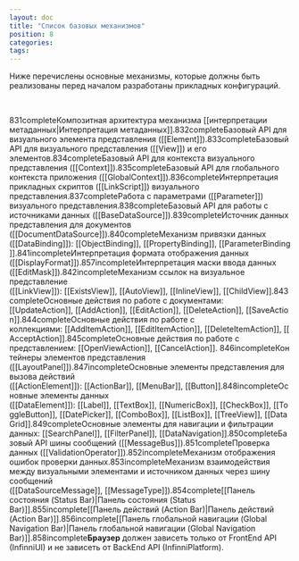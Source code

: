 ```yaml
---
layout: doc
title: "Список базовых механизмов"
position: 8
categories: 
tags: 
---
```


Ниже перечислены основные механизмы, которые должны быть реализованы перед началом разработаны прикладных конфигураций.

   

831completeКомпозитная архитектура механизма [[интерпретации метаданных|Интерпретация метаданных]].832completeБазовый API для визуального элемента представления ([[Element]]).833completeБазовый API для визуального представления ([[View]]) и его элементов.834completeБазовый API для контекста визуального представления ([[Context]]).835completeБазовый API для глобального контекста приложения ([[GlobalContext]]).836completeИнтерпретация прикладных скриптов ([[LinkScript]]) визуального представления.837completeРабота с параметрами ([[Parameter]]) визуального представления.838completeБазовый API для работы с источниками данных ([[BaseDataSource]]).839completeИсточник данных представления для документов ([[DocumentDataSource]]).840completeМеханизм привязки данных ([[DataBinding]]): [[ObjectBinding]], [[PropertyBinding]], [[ParameterBinding]].841incompleteИнтерпретация формата отображения данных ([[DisplayFormat]]).857incompleteИнтерпретация маски ввода данных ([[EditMask]]).842incompleteМеханизм ссылок на визуальное представление ([[LinkView]]): [[ExistsView]], [[AutoView]], [[InlineView]], [[ChildView]].843completeОсновные действия по работе с документами: [[UpdateAction]], [[AddAction]], [[EditAction]], [[DeleteAction]], [[SaveAction]].844completeОсновные действия по работе с коллекциями: [[AddItemAction]], [[EditItemAction]], [[DeleteItemAction]], [[AcceptAction]].845completeОсновные действия по работе с представлением: [[OpenViewAction]], [[CancelAction]]. 846incompleteКонтейнеры элементов представления ([[LayoutPanel]]).847incompleteОсновные элементы представления для вызова действий ([[ActionElement]]): [[ActionBar]], [[MenuBar]], [[Button]].848incompleteОсновные элементы данных ([[DataElement]]): [[Label]], [[TextBox]], [[NumericBox]], [[CheckBox]], [[ToggleButton]], [[DatePicker]], [[ComboBox]], [[ListBox]], [[TreeView]], [[DataGrid]].849completeОсновные элементы для навигации и фильтрации данных: [[SearchPanel]], [[FilterPanel]], [[DataNavigation]].850completeБазовый API шины сообщений ([[MessageBus]]).851completeПроверка данных ([[ValidationOperator]]).852incompleteМеханизм отображения ошибок проверки данных.853incompleteМеханизм взаимодействия между визуальными элементами и источником данных через шину сообщений ([[DataSourceMessage]], [[MessageType]]).854complete[[Панель состояния (Status Bar)|Панель состояния (Status Bar)]].855incomplete[[Панель действий (Action Bar)|Панель действий (Action Bar)]].856incomplete[[Панель глобальной навигации (Global Navigation Bar)|Панель глобальной навигации (Global Navigation Bar)]].858incomplete**Браузер** должен зависеть только от FrontEnd API (InfinniUI) и не зависеть от BackEnd API (InfinniPlatform). 

 

